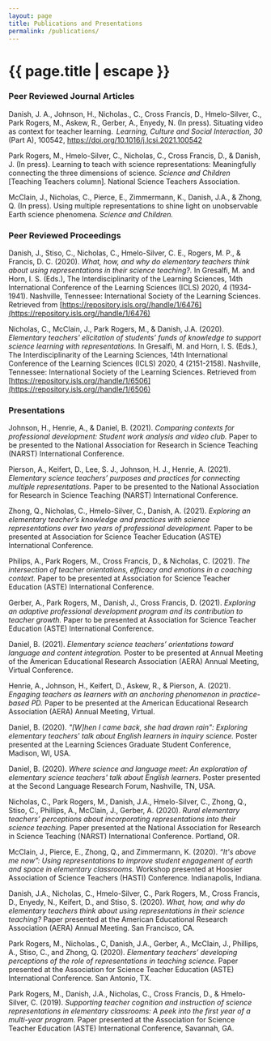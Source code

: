 ```yaml
---
layout: page
title: Publications and Presentations
permalink: /publications/
---
```


<h1 class="page-title">{{ page.title | escape }}</h1>

### Peer Reviewed Journal Articles
Danish, J. A., Johnson, H., Nicholas., C., Cross Francis, D., Hmelo-Silver, C., Park Rogers, M., Askew, R., Gerber, A., Enyedy, N. (In press). Situating video as context for teacher learning.  *Learning, Culture and Social Interaction, 30* (Part A), 100542, https://doi.org/10.1016/j.lcsi.2021.100542

Park Rogers, M., Hmelo-Silver, C., Nicholas, C., Cross Francis, D., & Danish, J. (In press).  Learning to teach with science representations: Meaningfully connecting the three dimensions of science. *Science and Children* [Teaching Teachers column]. National Science Teachers Association. 

McClain, J., Nicholas, C., Pierce, E., Zimmermann, K., Danish, J.A., & Zhong, Q. (In press). Using multiple representations to shine light on unobservable Earth science phenomena. *Science and Children.*

### Peer Reviewed Proceedings 
Danish, J., Stiso, C., Nicholas, C., Hmelo-Silver, C. E., Rogers, M. P., & Francis, D. C. (2020). *What, how, and why do elementary teachers think about using representations in their science teaching?.* In Gresalfi, M. and Horn, I. S. (Eds.), The Interdisciplinarity of the Learning Sciences, 14th International Conference of the Learning Sciences (ICLS) 2020, 4 (1934-1941). Nashville, Tennessee: International Society of the Learning Sciences. Retrieved from [https://repository.isls.org//handle/1/6476](https://repository.isls.org//handle/1/6476)

Nicholas, C., McClain, J., Park Rogers, M., & Danish, J.A. (2020). *Elementary teachers' elicitation of students’ funds of knowledge to support science learning with representations.*  In Gresalfi, M. and Horn, I. S. (Eds.), The Interdisciplinarity of the Learning Sciences, 14th International Conference of the Learning Sciences (ICLS) 2020, 4 (2151-2158). Nashville, Tennessee: International Society of the Learning Sciences. Retrieved from [https://repository.isls.org//handle/1/6506](https://repository.isls.org//handle/1/6506)

### Presentations

Johnson, H., Henrie, A., & Daniel, B. (2021). *Comparing contexts for professional development: Student work analysis and video club.* Paper to be presented to the National Association for Research in Science Teaching (NARST) International Conference.

Pierson, A., Keifert, D., Lee, S. J., Johnson, H. J., Henrie, A. (2021). *Elementary science teachers’ purposes and practices for connecting multiple representations.* Paper to be presented to the National Association for Research in Science Teaching (NARST) International Conference.

Zhong, Q., Nicholas, C., Hmelo-Silver, C., Danish, A. (2021). *Exploring an elementary teacher’s knowledge and practices with science representations over two years of professional development.* Paper to be presented at Association for Science Teacher Education (ASTE) International Conference. 

Philips, A., Park Rogers, M., Cross Francis, D., & Nicholas, C. (2021). *The intersection of teacher orientations, efficacy and emotions in a coaching context.* Paper to be presented at Association for Science Teacher Education (ASTE) International Conference.

Gerber, A., Park Rogers, M., Danish, J., Cross Francis, D. (2021). *Exploring an adaptive professional development program and its contribution to teacher growth.*  Paper to be presented at Association for Science Teacher Education (ASTE) International Conference.

Daniel, B. (2021). *Elementary science teachers’ orientations toward language and content integration.* Poster to be presented at Annual Meeting of the American Educational Research Association (AERA) Annual Meeting, Virtual Conference.

Henrie, A., Johnson, H., Keifert, D., Askew, R., & Pierson, A. (2021). *Engaging teachers as learners with an anchoring phenomenon in practice-based PD.* Paper to be presented at the American Educational Research Association (AERA) Annual Meeting, Virtual.

Daniel, B. (2020). *"[W]hen I came back, she had drawn rain": Exploring elementary teachers' 
talk about English learners in inquiry science.* Poster presented at the Learning Sciences 
Graduate Student Conference, Madison, WI, USA.

Daniel, B. (2020). *Where science and language meet: An exploration of elementary science 
teachers' talk about English learners.* Poster presented at the Second Language Research 
Forum, Nashville, TN, USA.

Nicholas, C., Park Rogers, M.,  Danish, J.A., Hmelo-Silver, C., Zhong, Q., Stiso, C., Phillips, A., McClain, J., Gerber, A. (2020). *Rural elementary teachers’ perceptions about incorporating representations into their science teaching.* Paper presented at the National Association for Research in Science Teaching (NARST) International Conference. Portland, OR.

McClain, J., Pierce, E., Zhong, Q., and Zimmermann, K. (2020). *“It's above me now”: Using representations to improve student engagement of earth and space in elementary classrooms.* Workshop presented at Hoosier Association of Science Teachers (HASTI) Conference. Indianapolis, Indiana.

Danish, J.A., Nicholas, C., Hmelo-Silver, C., Park Rogers, M., Cross Francis, D., Enyedy, N., Keifert, D., and Stiso, S. (2020). *What, how, and why do elementary teachers think about using representations in their science teaching?*  Paper presented at the American Educational Research Association (AERA) Annual Meeting. San Francisco, CA.

Park Rogers, M., Nicholas., C, Danish, J.A., Gerber, A., McClain, J., Phillips, A., Stiso, C., and Zhong, Q. (2020). *Elementary teachers’ developing perceptions of the role of representations in teaching science.* Paper presented at the Association for Science Teacher Education (ASTE) International Conference. San Antonio, TX. 

Park Rogers, M., Danish, J.A., Nicholas, C., Cross Francis, D., & Hmelo-Silver, C. (2019). *Supporting teacher cognition and instruction of science representations in elementary classrooms: A peek into the first year of a multi-year program.* Paper presented at the Association for Science Teacher Education (ASTE) International Conference, Savannah, GA. 

